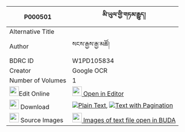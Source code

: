 |P000501|མི་ཡུལ་གྱི་གཏམ་རྒྱུད། 
| --- | --- 
|Alternative Title |
|Author| སངས་རྒྱས་རྒྱ་མཚོ།
|BDRC ID | W1PD105834
|Creator | Google OCR
|Number of Volumes| 1
|<img width="25" src="https://img.icons8.com/color/25/000000/edit-property.png">Edit Online| [<img width="25" src="https://avatars.githubusercontent.com/u/45091458?s=200&v=4"> Open in Editor](http://editor.openpecha.org/P000501)
|<img width="25" src="https://img.icons8.com/fluent/48/000000/download-2.png"/>  Download | [![](https://img.icons8.com/color/20/000000/txt.png)Plain Text](https://github.com/Openpecha/P000501/releases/download/v1/miyul_gyi_tamgyu_plain_P000501.zip), [![](https://img.icons8.com/color/20/000000/txt.png)Text with Pagination](https://github.com/Openpecha/P000501/releases/download/v1/miyul_gyi_tamgyu_pages_P000501.zip)
|<img width="25" src="https://img.icons8.com/plasticine/100/000000/pictures-folder.png"/>  Source Images | [<img width="25" src="https://library.bdrc.io/icons/BUDA-small.svg"> Images of text file open in BUDA](https://library.bdrc.io/show/bdr:W1PD105834)